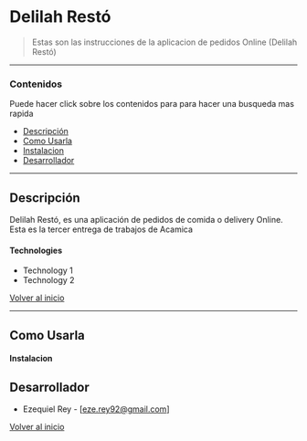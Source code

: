 # Delilah Restó




> Estas son las instrucciones de la aplicacion de pedidos Online (Delilah Restó)

---

### Contenidos
Puede hacer click sobre los contenidos para para hacer una busqueda mas rapida

- [Descripción ](#Descripción)
- [Como Usarla](#Como-Usarla)
- [Instalacion](#Instalacion)
- [Desarrollador](#Desarrollador)

---

## Descripción 

Delilah Restó,  es una aplicación de pedidos de comida o delivery Online. Esta es la tercer entrega de trabajos de Acamica 

#### Technologies

- Technology 1
- Technology 2

[Volver al inicio](#Contenidos)

---

## Como Usarla

#### Instalacion







## Desarrollador 

- Ezequiel Rey - [eze.rey92@gmail.com]


[Volver al inicio](#Contenidos)
